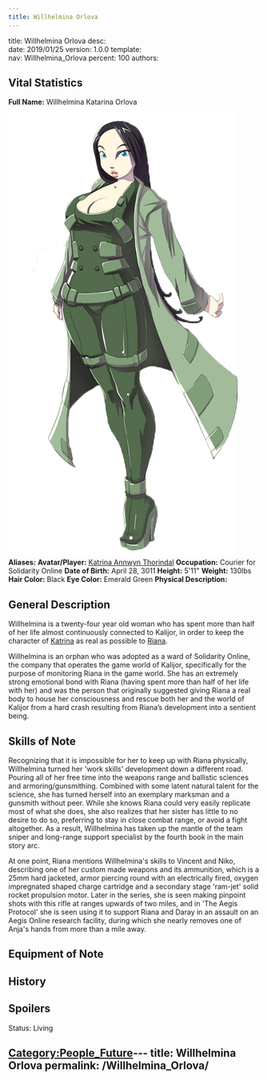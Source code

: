 ```yaml
---
title: Willhelmina Orlova
---
```


title:		Willhelmina Orlova
desc:		
date:		2019/01/25
version:	1.0.0
template:	
nav:		Willhelmina_Orlova
percent:	100
authors:	
## Vital Statistics

**Full Name:** Willhelmina Katarina Orlova
![WillhelminaSolo.png](/images/WillhelminaSolo.png "WillhelminaSolo.png")
**Aliases:**
**Avatar/Player:** [Katrina Annwyn
Thorindal](Katrina_Annwyn_Thorindal "wikilink")
**Occupation:** Courier for Solidarity Online
**Date of Birth:** April 28, 3011
**Height:** 5'11"
**Weight:** 130lbs
**Hair Color:** Black
**Eye Color:** Emerald Green
**Physical Description:**

## General Description

Willhelmina is a twenty-four year old woman who has spent more than half
of her life almost continuously connected to Kalijor, in order to keep
the character of [Katrina](Katrina_Annwyn_Thorindal "wikilink") as real
as possible to [Riana](Riana_Shandra_Thorindal "wikilink").

Willhelmina is an orphan who was adopted as a ward of Solidarity Online,
the company that operates the game world of Kalijor, specifically for
the purpose of monitoring Riana in the game world. She has an extremely
strong emotional bond with Riana (having spent more than half of her
life with her) and was the person that originally suggested giving Riana
a real body to house her consciousness and rescue both her and the world
of Kalijor from a hard crash resulting from Riana’s development into a
sentient being.

## Skills of Note

<spoiler text="Marksmanship">Recognizing that it is impossible for her
to keep up with Riana physically, Willhelmina turned her 'work skills'
development down a different road. Pouring all of her free time into the
weapons range and ballistic sciences and armoring/gunsmithing. Combined
with some latent natural talent for the science, she has turned herself
into an exemplary marksman and a gunsmith without peer. While she knows
Riana could very easily replicate most of what she does, she also
realizes that her sister has little to no desire to do so, preferring to
stay in close combat range, or avoid a fight altogether. As a result,
Willhelmina has taken up the mantle of the team sniper and long-range
support specialist by the fourth book in the main story arc.

At one point, Riana mentions Willhelmina's skills to Vincent and Niko,
describing one of her custom made weapons and its ammunition, which is a
25mm hard jacketed, armor piercing round with an electrically fired,
oxygen impregnated shaped charge cartridge and a secondary stage
'ram-jet' solid rocket propulsion motor. Later in the series, she is
seen making pinpoint shots with this rifle at ranges upwards of two
miles, and in 'The Aegis Protocol' she is seen using it to support Riana
and Daray in an assault on an Aegis Online research facility, during
which she nearly removes one of Anja's hands from more than a mile
away.</spoiler>

## Equipment of Note

## History

## Spoilers

<spoiler text="Status">Status: Living</spoiler>

[Category:People_Future](Category:People_Future "wikilink")---
title: Willhelmina Orlova
permalink: /Willhelmina_Orlova/
---

